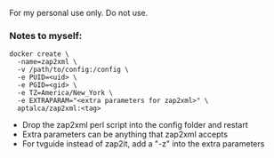 For my personal use only. Do not use.

### Notes to myself:
```
docker create \
  -name=zap2xml \
  -v /path/to/config:/config \
  -e PUID=<uid> \
  -e PGID=<gid> \
  -e TZ=America/New_York \
  -e EXTRAPARAM="<extra parameters for zap2xml>" \
  aptalca/zap2xml:<tag>
  ```
  
- Drop the zap2xml perl script into the config folder and restart
- Extra parameters can be anything that zap2xml accepts
- For tvguide instead of zap2it, add a "-z" into the extra parameters
